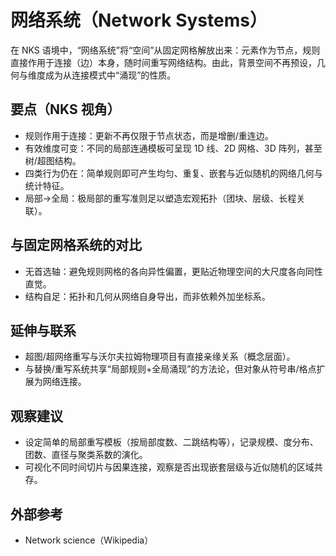 # 网络系统（Network Systems）

在 NKS 语境中，“网络系统”将“空间”从固定网格解放出来：元素作为节点，规则直接作用于连接（边）本身，随时间重写网络结构。由此，背景空间不再预设，几何与维度成为从连接模式中“涌现”的性质。

## 要点（NKS 视角）
- 规则作用于连接：更新不再仅限于节点状态，而是增删/重连边。
- 有效维度可变：不同的局部连通模板可呈现 1D 线、2D 网格、3D 阵列，甚至树/超图结构。
- 四类行为仍在：简单规则即可产生均匀、重复、嵌套与近似随机的网络几何与统计特征。
- 局部→全局：极局部的重写准则足以塑造宏观拓扑（团块、层级、长程关联）。

## 与固定网格系统的对比
- 无首选轴：避免规则网格的各向异性偏置，更贴近物理空间的大尺度各向同性直觉。
- 结构自足：拓扑和几何从网络自身导出，而非依赖外加坐标系。

## 延伸与联系
- 超图/超网络重写与沃尔夫拉姆物理项目有直接亲缘关系（概念层面）。
- 与替换/重写系统共享“局部规则+全局涌现”的方法论，但对象从符号串/格点扩展为网络连接。

## 观察建议
- 设定简单的局部重写模板（按局部度数、二跳结构等），记录规模、度分布、团数、直径与聚类系数的演化。
- 可视化不同时间切片与因果连接，观察是否出现嵌套层级与近似随机的区域共存。

## 外部参考
- Network science（Wikipedia）
